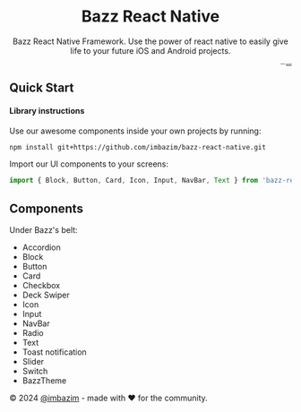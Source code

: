
<h1 align="center">Bazz React Native</h1>
<p align="center">
  <p align="center">Bazz React Native Framework. Use the power of react native to easily give life to your future iOS and Android projects.</p>
  <p align="right" style="font-size: 2">Follow me:
  <a href="https://x.com/imbazim">@imbazim</a></p>
</p>

## Quick Start

#### Library instructions
Use our awesome components inside your own projects by running: 
```bash
npm install git+https://github.com/imbazim/bazz-react-native.git
```

Import our UI components to your screens:
```js
import { Block, Button, Card, Icon, Input, NavBar, Text } from 'bazz-react-native';
```


## Components

Under Bazz's belt:
* Accordion
* Block
* Button
* Card
* Checkbox
* Deck Swiper
* Icon
* Input
* NavBar
* Radio
* Text
* Toast notification
* Slider
* Switch
* BazzTheme


© 2024 [@imbazim](https://x.com/imbazim) - made with ❤️ for the community.

